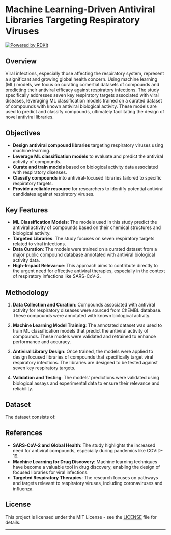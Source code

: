 # Machine Learning-Driven Antiviral Libraries Targeting Respiratory Viruses

[![Powered by RDKit](https://img.shields.io/badge/Powered%20by-RDKit-3838ff.svg?logo=data:image/png;base64,iVBORw0KGgoAAAANSUhEUgAAABAAAAAQBAMAAADt3eJSAAAABGdBTUEAALGPC/xhBQAAACBjSFJNAAB6JgAAgIQAAPoAAACA6AAAdTAAAOpgAAA6mAAAF3CculE8AAAAFVBMVEXc3NwUFP8UPP9kZP+MjP+0tP////9ZXZotAAAAAXRSTlMAQObYZgAAAAFiS0dEBmFmuH0AAAAHdElNRQfmAwsPGi+MyC9RAAAAQElEQVQI12NgQABGQUEBMENISUkRLKBsbGwEEhIyBgJFsICLC0iIUdnExcUZwnANQWfApKCK4doRBsKtQFgKAQC5Ww1JEHSEkAAAACV0RVh0ZGF0ZTpjcmVhdGUAMjAyMi0wMy0xMVQxNToyNjo0NyswMDowMDzr2J4AAAAldEVYdGRhdGU6bW9kaWZ5ADIwMjItMDMtMTFUMTU6MjY6NDcrMDA6MDBNtmAiAAAAAElFTkSuQmCC)](https://www.rdkit.org/)
    

## Overview

Viral infections, especially those affecting the respiratory system, represent a significant and growing global health concern. Using machine learning (ML) models, we focus on curating comertial datasets of compounds and predicting their antiviral efficacy against respiratory infections. The study specifically addresses seven key respiratory targets associated with viral diseases, leveraging ML classification models trained on a curated dataset of compounds with known antiviral biological activity. These models are used to predict and classify compounds, ultimately facilitating the design of novel antiviral libraries.

## Objectives

- **Design antiviral compound libraries** targeting respiratory viruses using machine learning.
- **Leverage ML classification models** to evaluate and predict the antiviral activity of compounds.
- **Curate and train models** based on biological activity data associated with respiratory diseases.
- **Classify compounds** into antiviral-focused libraries tailored to specific respiratory targets.
- **Provide a reliable resource** for researchers to identify potential antiviral candidates against respiratory viruses.

## Key Features

- **ML Classification Models**: The models used in this study predict the antiviral activity of compounds based on their chemical structures and biological activity.
- **Targeted Libraries**: The study focuses on seven respiratory targets related to viral infections.
- **Data Curation**: The models were trained on a curated dataset from a major public compound database annotated with antiviral biological activity data.
- **High-Impact Relevance**: This approach aims to contribute directly to the urgent need for effective antiviral therapies, especially in the context of respiratory infections like SARS-CoV-2.

## Methodology

1. **Data Collection and Curation**: Compounds associated with antiviral activity for respiratory diseases were sourced from ChEMBL database. These compounds were annotated with known biological activity.
   
2. **Machine Learning Model Training**: The annotated dataset was used to train ML classification models that predict the antiviral activity of compounds. These models were validated and retrained to enhance performance and accuracy.

3. **Antiviral Library Design**: Once trained, the models were applied to design focused libraries of compounds that specifically target viral respiratory infections. The libraries are designed to be tested against seven key respiratory targets.

4. **Validation and Testing**: The models' predictions were validated using biological assays and experimental data to ensure their relevance and reliability.

## Dataset

The dataset consists of:



## References

- **SARS-CoV-2 and Global Health**: The study highlights the increased need for antiviral compounds, especially during pandemics like COVID-19.
- **Machine Learning for Drug Discovery**: Machine learning techniques have become a valuable tool in drug discovery, enabling the design of focused libraries for viral infections.
- **Targeted Respiratory Therapies**: The research focuses on pathways and targets relevant to respiratory viruses, including coronaviruses and influenza.

## License

This project is licensed under the MIT License - see the [LICENSE](LICENSE) file for details.

---
